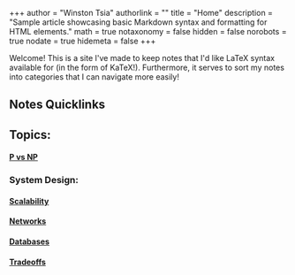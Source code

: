 +++
author = "Winston Tsia"
authorlink = ""
title = "Home"
description = "Sample article showcasing basic Markdown syntax and formatting for HTML elements."
math = true
notaxonomy = false
hidden = false
norobots = true
nodate = true
hidemeta = false
+++

Welcome! This is a site I've made to keep notes that I'd like LaTeX syntax available for (in the form of KaTeX!). Furthermore, it serves to sort my notes into categories that I can navigate more easily!

## Notes Quicklinks
## Topics:
#### [P vs NP](./posts/pvsnp)
### System Design:
#### [Scalability](./posts/scalability.md)
#### [Networks](./posts/networks.md)
#### [Databases](./posts/databases.md)
#### [Tradeoffs](./posts/tradeoffs.md)